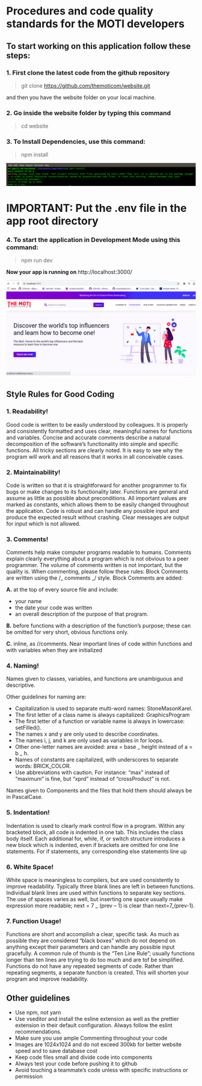 # Procedures and code quality standards for the MOTI developers

## To start working on this application follow these steps:

### 1. First clone the latest code from the github repository

> git clone https://github.com/themoticom/website.git

and then you have the website folder on your local machine.

### 2. Go inside the website folder by typing this command

> cd website

### 3. To Install Dependencies, use this command:

> npm install

![](Wallpapers/yarnInstall.png)

# IMPORTANT: Put the .env file in the app root directory

### 4. To start the application in Development Mode using this command:

> npm run dev

**Now your app is running on** http://localhost:3000/

![](Wallpapers/local.png)

## Style Rules for Good Coding

### 1. Readability!

Good code is written to be easily understood by colleagues. It is properly and consistently formatted and uses clear, meaningful names for functions and variables. Concise and accurate comments describe a natural decomposition of the software’s functionality into simple and specific functions. All tricky sections are clearly noted. It is easy to see why the program will work and all reasons that it works in all conceivable cases.

### 2. Maintainability!

Code is written so that it is straightforward for another programmer to fix bugs or make changes to its functionality later. Functions are general and assume as little as possible about preconditions. All important values are marked as constants, which allows them to be easily changed throughout the application. Code is robust and can handle any possible input and produce the expected result without crashing. Clear messages are output for input which is not allowed.

### 3. Comments!

Comments help make computer programs readable to humans. Comments explain clearly everything about a program which is not obvious to a peer programmer. The volume of comments written is not important, but the quality is.
When commenting, please follow these rules:
Block Comments are written using the /_ comments _/ style.
Block Comments are added:

**A.** at the top of every source file and include:

- your name
- the date your code was written
- an overall description of the purpose of that program.

**B.** before functions with a description of the function’s purpose; these can be omitted for very short, obvious functions only.

**C.** inline, as //comments. Near important lines of code within functions and with variables when they are initialized

### 4. Naming!

Names given to classes, variables, and functions are unambiguous and descriptive.

Other guidelines for naming are:

- Capitalization is used to separate multi-word names: StoneMasonKarel.
- The first letter of a class name is always capitalized: GraphicsProgram
- The first letter of a function or variable name is always in lowercase: setFilled().
- The names x and y are only used to describe coordinates.
- The names i, j, and k are only used as variables in for loops.
- Other one-letter names are avoided: area = base _ height instead of a = b _ h.
- Names of constants are capitalized, with underscores to separate words: BRICK_COLOR.
- Use abbreviations with caution. For instance: “max” instead of “maximum” is fine, but “xprd” instead of “crossProduct” is not.

Names given to Components and the files that hold them should always be in PascalCase.

### 5. Indentation!

Indentation is used to clearly mark control flow in a program. Within any bracketed block, all code is indented in one tab. This includes the class body itself. Each additional for, while, if, or switch structure introduces a new block which is indented, even if brackets are omitted for one line statements. For if statements, any corresponding else statements line up

### 6. White Space!

White space is meaningless to compilers, but are used consistently to improve readability. Typically three blank lines are left in between functions. Individual blank lines are used within functions to separate key sections. The use of spaces varies as well, but inserting one space usually make expression more readable; next = 7 _ (prev – 1) is clear than next=7_(prev-1).

### 7. Function Usage!

Functions are short and accomplish a clear, specific task. As much as possible they are considered “black boxes” which do not depend on anything except their parameters and can handle any possible input gracefully. A common rule of thumb is the “Ten Line Rule”; usually functions longer than ten lines are trying to do too much and are tof be simplified. Functions do not have any repeated segments of code. Rather than repeating segments, a separate function is created. This will shorten your program and improve readability.

## Other guidelines

- Use npm, not yarn
- Use vseditor and install the esline extension as well as the prettier extension in their default configuration. Always follow the eslint recommendations.
- Make sure you use ample Commenting throughout your code
- Images are 1024x1024 and do not exceed 300kb for better website speed and to save database cost
- Keep code files small and divide code into components
- Always test your code before pushing it to github
- Avoid touching a teammate’s code unless with specific instructions or permission
